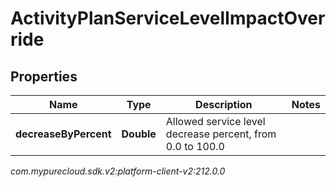 # ActivityPlanServiceLevelImpactOverride


## Properties

| Name | Type | Description | Notes |
| ------------ | ------------- | ------------- | ------------- |
| **decreaseByPercent** | **Double** | Allowed service level decrease percent, from 0.0 to 100.0 |  |




_com.mypurecloud.sdk.v2:platform-client-v2:212.0.0_
